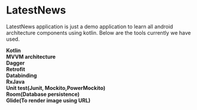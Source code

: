 # LatestNews

LatestNews application is just a demo application to learn all android architecture components using kotlin.
Below are the tools currently we have used.

<b> Kotlin</b></br>
<b> MVVM architecture</br>
<b> Dagger</br>
<b> Retrofit</br>
<b> Databinding</br>
<b> RxJava</br>
<b> Unit test(Junit, Mockito,PowerMockito)</br>
<b> Room(Database persistence)</br>
<b> Glide(To render image using URL)</br>
